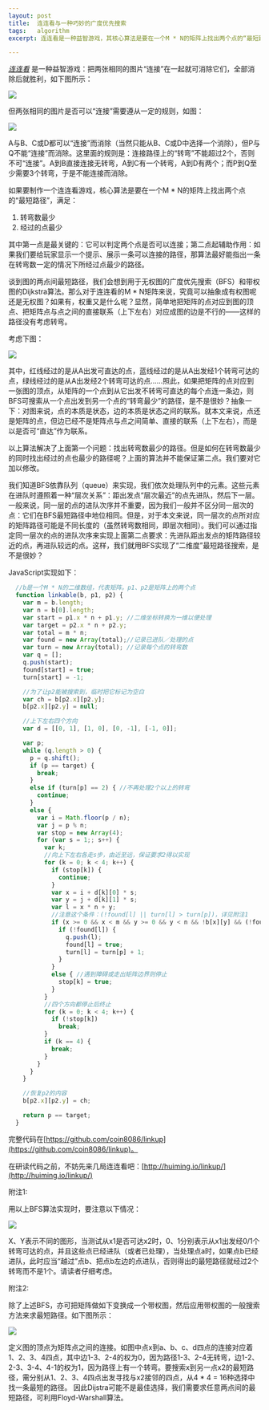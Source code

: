 ```yaml
---
layout: post
title:  连连看与一种巧妙的广度优先搜索
tags:   algorithm
excerpt: 连连看是一种益智游戏，其核心算法是要在一个M * N的矩阵上找出两个点的“最短路径”，满足：1. 转弯数最少 2. 经过的点最少。谈到图的两点间最短路径，我们会想到用于无权图的广度优先搜索（BFS）和带权图的Dijkstra算法。那么对于连连看的M * N矩阵来说，究竟可以抽象成有权图呢还是无权图？如果有，权重又是什么呢？

---
```

_[连连看](http://huiming.io/linkup/)_ 是一种益智游戏：把两张相同的图片“连接”在一起就可消除它们，全部消除后就胜利，如下图所示：

![](/images/linkup.png)

但两张相同的图片是否可以“连接”需要遵从一定的规则，如图：

![](/images/linkup-annotated.png)

A与B、C或D都可以“连接”而消除（当然只能从B、C或D中选择一个消除），但P与Q不能“连接”而消除。这里面的规则是：连接路径上的“转弯”不能超过2个，否则不可“连接”。A到B直接连接无转弯，A到C有一个转弯，A到D有两个；而P到Q至少需要3个转弯，于是不能连接而消除。

如果要制作一个连连看游戏，核心算法是要在一个M * N的矩阵上找出两个点的“最短路径”，满足：

1. 转弯数最少
2. 经过的点最少

其中第一点是最关键的：它可以判定两个点是否可以连接；第二点起辅助作用：如果我们要给玩家显示一个提示、展示一条可以连接的路径，那算法最好能指出一条在转弯数一定的情况下所经过点最少的路径。

谈到图的两点间最短路径，我们会想到用于无权图的广度优先搜索（BFS）和带权图的Dijkstra算法。那么对于连连看的M * N矩阵来说，究竟可以抽象成有权图呢还是无权图？如果有，权重又是什么呢？显然，简单地把矩阵的点对应到图的顶点、把矩阵点与点之间的直接联系（上下左右）对应成图的边是不行的——这样的路径没有考虑转弯。

考虑下图：

![](/images/linkup-lines.png)

其中，红线经过的是从A出发可直达的点，蓝线经过的是从A出发经1个转弯可达的点，绿线经过的是从A出发经2个转弯可达的点……照此，如果把矩阵的点对应到一张图的顶点，从矩阵的一个点到从它出发不转弯可直达的每个点连一条边，则BFS可搜索从一个点出发到另一个点的“转弯最少”的路径，是不是很妙？抽象一下：对图来说，点的本质是状态，边的本质是状态之间的联系。就本文来说，点还是矩阵的点，但边已经不是矩阵点与点之间简单、直接的联系（上下左右），而是以是否可“直达”作为联系。

以上算法解决了上面第一个问题：找出转弯数最少的路径。但是如何在转弯数最少的同时找出经过的点也最少的路径呢？上面的算法并不能保证第二点。我们要对它加以修改。

我们知道BFS依靠队列（queue）来实现，我们依次处理队列中的元素。这些元素在进队时遵照着一种“层次关系”：距出发点“层次最近”的点先进队，然后下一层。一般来说，同一层的点的进队次序并不重要，因为我们一般并不区分同一层次的点：它们在BFS最短路径中地位相同。但是，对于本文来说，同一层次的点所对应的矩阵路径可能是不同长度的（虽然转弯数相同，即层次相同）。我们可以通过指定同一层次的点的进队次序来实现上面第二点要求：先进队距出发点的矩阵路径较近的点，再进队较远的点。这样，我们就用BFS实现了“二维度”最短路径搜索，是不是很妙？

JavaScript实现如下：

```javascript
  //b是一个M * N的二维数组，代表矩阵。p1、p2是矩阵上的两个点
  function linkable(b, p1, p2) {
    var m = b.length;
    var n = b[0].length;
    var start = p1.x * n + p1.y; //二维坐标转换为一维以便处理
    var target = p2.x * n + p2.y;
    var total = m * n;
    var found = new Array(total);//记录已进队／处理的点
    var turn = new Array(total); //记录每个点的转弯数
    var q = [];
    q.push(start);
    found[start] = true;
    turn[start] = -1;

    //为了让p2能被搜索到，临时把它标记为空白
    var ch = b[p2.x][p2.y];
    b[p2.x][p2.y] = null;

    //上下左右四个方向
    var d = [[0, 1], [1, 0], [0, -1], [-1, 0]];

    var p;
    while (q.length > 0) {
      p = q.shift();
      if (p == target) {
        break;
      }
      else if (turn[p] == 2) { //不再处理2个以上的转弯
        continue;
      }
      else {
        var i = Math.floor(p / n);
        var j = p % n;
        var stop = new Array(4);
        for (var s = 1;; s++) {
          var k;
          //向上下左右各走s步，由近至远，保证要求2得以实现
          for (k = 0; k < 4; k++) {
            if (stop[k]) {
              continue;
            }
            var x = i + d[k][0] * s;
            var y = j + d[k][1] * s;
            var l = x * n + y;
            //注意这个条件：(!found[l] || turn[l] > turn[p])，详见附注1
            if (x >= 0 && x < m && y >= 0 && y < n && !b[x][y] && (!found[l] || turn[l] > turn[p])) {
              if (!found[l]) {
                q.push(l);
                found[l] = true;
                turn[l] = turn[p] + 1;
              }
            }
            else { //遇到障碍或走出矩阵边界则停止
              stop[k] = true;
            }
          }
          //四个方向都停止后终止
          for (k = 0; k < 4; k++) {
            if (!stop[k])
              break;
          }
          if (k == 4) {
            break;
          }
        }
      }
    }

    //恢复p2的内容
    b[p2.x][p2.y] = ch;

    return p == target;
  }
```

完整代码在[https://github.com/coin8086/linkup](https://github.com/coin8086/linkup)。

在研读代码之前，不妨先来几局连连看吧：[http://huiming.io/linkup/](http://huiming.io/linkup/)

附注1:

用以上BFS算法实现时，要注意以下情况：

![](/images/linkup-cross.png)

X、Y表示不同的图形，当测试从x1是否可达x2时，0、1分别表示从x1出发经0/1个转弯可达的点，并且这些点已经进队（或者已处理），当处理点a时，如果点b已经进队，此时应当“越过”点b、把点b左边的点进队，否则得出的最短路径就经过2个转弯而不是1个。请读者仔细考虑。

附注2:

除了上述BFS，亦可把矩阵做如下变换成一个带权图，然后应用带权图的一般搜索方法来求最短路径。如下图所示：

![](/images/linkup-dijkstra.png)

定义图的顶点为矩阵点之间的连接。如图中点x到a、b、c、d四点的连接对应着1、2、3、4四点，其中边1-3、2-4的权为0，因为路径1-3、2-4无转弯，边1-2、2-3、3-4、4-1的权为1，因为路径上有一个转弯。要搜索x到另一点x2的最短路径，需分别从1、2、3、4四点出发寻找与x2接邻的四点，从4 * 4 = 16种选择中找一条最短的路径。 因此Dijstra可能不是最佳选择，我们需要求任意两点间的最短路径，可利用Floyd-Warshall算法。

